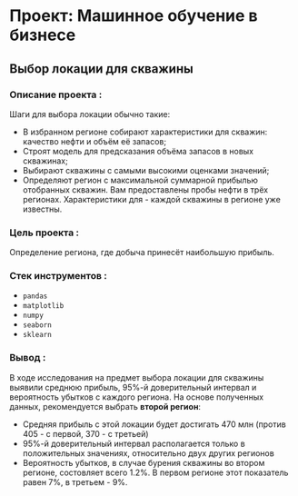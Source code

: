 # Проект: Машинное обучение в бизнесе

## Выбор локации для скважины

### **Описание проекта** : 

Шаги для выбора локации обычно такие:

- В избранном регионе собирают характеристики для скважин: качество нефти и объём её запасов;
- Строят модель для предсказания объёма запасов в новых скважинах;
- Выбирают скважины с самыми высокими оценками значений;
- Определяют регион с максимальной суммарной прибылью отобранных скважин. Вам предоставлены пробы нефти в трёх регионах. Характеристики для - каждой скважины в регионе уже известны.

### **Цель проекта** :

Определение региона, где добыча принесёт наибольшую прибыль.

### **Стек инструментов** :

- `pandas`
- `matplotlib`
- `numpy`
- `seaborn`
- `sklearn`

### **Вывод** :

В ходе исследования на предмет выбора локации для скважины выявили среднюю прибыль, 95%-й доверительный интервал и вероятность убытков с каждого региона. На основе полученных данных, рекомендуется выбрать **второй регион**:
 - Средняя прибыль с этой локации будет достигать 470 млн (против 405 - с первой, 370 - с третьей)
 - 95%-й доверительный интервал располагается только в положительных значениях, относительно двух других регионов
 - Вероятность убытков, в случае бурения скважины во втором регионе, состовляет всего 1.2%. В первом регионе этот показатель равен 7%, в третьем - 9%.
